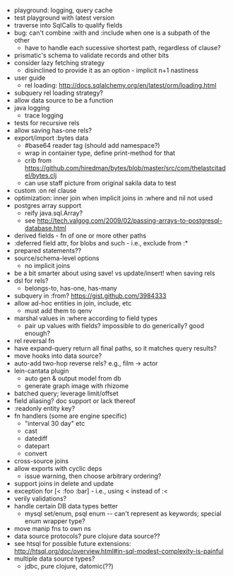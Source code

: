 - playground: logging, query cache
- test playground with latest version
- traverse into SqlCalls to qualify fields
- bug: can't combine :with and :include when one is a subpath of the other
	- have to handle each sucessive shortest path, regardless of clause?
- prismatic's schema to validate records and other bits
- consider lazy fetching strategy
	- disinclined to provide it as an option - implicit n+1 nastiness
- user guide
	- rel loading: http://docs.sqlalchemy.org/en/latest/orm/loading.html
- subquery rel loading strategy?
- allow data source to be a function
- java logging
	- trace logging
- tests for recursive rels
- allow saving has-one rels?
- export/import :bytes data
	- #base64 reader tag (should add namespace?)
	- wrap in container type, define print-method for that
	- crib from https://github.com/hiredman/bytes/blob/master/src/com/thelastcitadel/bytes.clj
	- can use staff picture from original sakila data to test
- custom :on rel clause
- optimization: inner join when implicit joins in :where and nil not used
- postgres array support
	- reify java.sql.Array?
	- see http://tech.valgog.com/2009/02/passing-arrays-to-postgresql-database.html
- derived fields - fn of one or more other paths
- :deferred field attr, for blobs and such - i.e., exclude from :*
- prepared statements??
- source/schema-level options
	- no implicit joins 
- be a bit smarter about using save! vs update/insert! when saving rels
- dsl for rels?
	- belongs-to, has-one, has-many
- subquery in :from? https://gist.github.com/3984333
- allow ad-hoc entities in join, include, etc
	- must add them to qenv
- marshal values in :where according to field types
	- pair up values with fields? impossible to do generically? good enough?
- rel reversal fn
- have expand-query return all final paths, so it matches query results?
- move hooks into data source?
- auto-add two-hop reverse rels? e.g., film -> actor
- lein-cantata plugin
	- auto gen & output model from db
	- generate graph image with rhizome
- batched query; leverage limit/offset
- field aliasing? doc support or lack thereof
- :readonly entity key?
- fn handlers (some are engine specific)
	- "interval 30 day" etc
	- cast
	- datediff
	- datepart
	- convert
- cross-source joins
- allow exports with cyclic deps
	- issue warning, then choose arbitrary ordering?
- support joins in delete and update
- exception for [< :foo :bar] - i.e., using < instead of :<
- verily validations?
- handle certain DB data types better
	- mysql set/enum, psql enum -- can't represent as keywords; special enum wrapper type?
- move manip fns to own ns
- data source protocols? pure clojure data source??
- see htsql for possible future extensions: http://htsql.org/doc/overview.html#in-sql-modest-complexity-is-painful
- multiple data source types?
	- jdbc, pure clojure, datomic(??)
